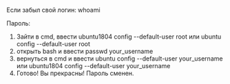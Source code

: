 Если забыл свой логин: whoami

Пароль:
1) Зайти в cmd, ввести ubuntu1804 config --default-user root или ubuntu config --default-user root
2) открыть bash и ввести passwd your_username
3) вернуться в cmd и ввести ubuntu config --default-user  your_username или ubuntu1804 config --default-user your_username
4) Готово! Вы прекрасны! Пароль сменен.
